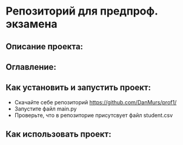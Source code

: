 # Репозиторий для предпроф. экзамена
## Описание проекта:
## Оглавление:
## Как установить и запустить проект:
- Скачайте себе репозиторий https://github.com/DanMurs/prof1/
- Запустите файл main.py
- Проверьте, что в репозиторие присутсвует файл student.csv
## Как использовать проект:
